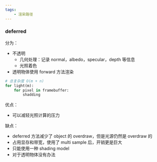 ```yaml
---
tags:
    - 渲染路径
---
```



### deferred
分为：

- 不透明
   - 几何处理：记录 normal，albedo，specular，depth 等信息
   - 光照着色
- 透明物体使用 forward 方法渲染

```python
# 总复杂度 O(m + n)
for light(m):
	for pixel in framebuffer:
        shadding
```

优点：

- 可以减轻光照计算的压力

缺点：

- deferred 方法减少了 object 的 overdraw，但是光源仍然是 overdraw 的
- 占用显存和带宽，使用了 multi sample 后，开销更是巨大
- 只能使用一种 shading model
- 对于透明物体没有办法